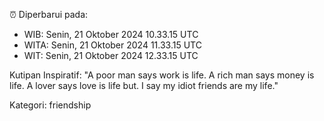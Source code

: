⏰ Diperbarui pada:
- WIB: Senin, 21 Oktober 2024 10.33.15 UTC
- WITA: Senin, 21 Oktober 2024 11.33.15 UTC
- WIT: Senin, 21 Oktober 2024 12.33.15 UTC

Kutipan Inspiratif:
"A poor man says work is life. A rich man says money is life. A lover says love is life but. I say my idiot friends are my life."


Kategori: friendship


